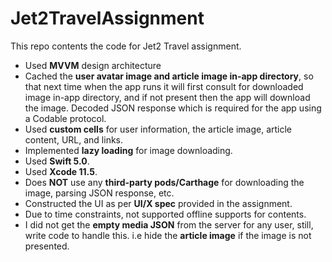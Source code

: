 # Jet2TravelAssignment
This repo contents the code for Jet2 Travel assignment.

- Used **MVVM** design architecture
- Cached the **user avatar image and article image in-app directory**, so that next time when the app runs it will first consult for downloaded image in-app directory, and if not present then the app will download the image.
Decoded JSON response which is required for the app using a Codable protocol.
- Used **custom cells** for user information, the article image, article content, URL, and links.
- Implemented **lazy loading** for image downloading.
- Used **Swift 5.0**.
- Used **Xcode 11.5**.
- Does **NOT** use any **third-party pods/Carthage** for downloading the image, parsing JSON response, etc.
- Constructed the UI as per **UI/X spec** provided in the assignment.
- Due to time constraints, not supported offline supports for contents.
- I did not get the **empty media JSON** from the server for any user, still, write code to handle this.
i.e hide the **article image** if the image is not presented.
